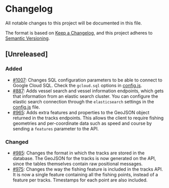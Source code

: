 # Changelog

All notable changes to this project will be documented in this file.

The format is based on [Keep a Changelog](https://keepachangelog.com/en/1.0.0/), and this project adheres to [Semantic Versioning](https://semver.org/spec/v2.0.0.html).

## [Unreleased]

### Added
* [#1007](https://github.com/GlobalFishingWatch/GFW-Tasks/issues/1007): Changes SQL configuration parameters to be able to connect to Google Cloud SQL. Check the `gcloud.sql` options in [config.js](src/config.js).
* [#887](https://github.com/GlobalFishingWatch/GFW-Tasks/issues/887): Adds vessel search and vessel information endpoints, which gets that information from an elastic search cluster. You can configure the elastic search connection through the `elasticsearch` settings in the [config.js](src/config.js) file.
* [#965](https://github.com/GlobalFishingWatch/GFW-Tasks/issues/965): Adds extra features and properties to the GeoJSON object returned in the tracks endpoints. This allows the client to require fishing geometries and per-coordinate data such as speed and course by sending a `features` parameter to the API.

### Changed
* [#985](https://github.com/GlobalFishingWatch/GFW-Tasks/issues/985): Changes the format in which the tracks are stored in the database. The GeoJSON for the tracks is now generated on the API, since the tables themselves contain raw positional messages.
* [#975](https://github.com/GlobalFishingWatch/GFW-Tasks/issues/975): Changes the way the fishing feature is included in the tracks API. It is now a single feature containing all the fishing points, instead of a feature per tracks. Timestamps for each point are also included.
